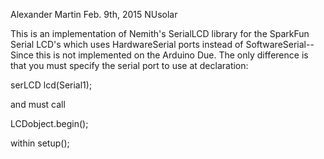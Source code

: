Alexander Martin
Feb. 9th, 2015
NUsolar


This is an implementation of Nemith's SerialLCD library for the SparkFun Serial LCD's which uses HardwareSerial ports instead of SoftwareSerial--Since this is not implemented on the Arduino Due. The only difference is that you must specify the serial port to use at declaration:

serLCD lcd(Serial1);

and must call

LCDobject.begin();

within setup();